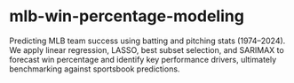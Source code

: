 # mlb-win-percentage-modeling
Predicting MLB team success using batting and pitching stats (1974–2024). We apply linear regression, LASSO, best subset selection, and SARIMAX to forecast win percentage and identify key performance drivers, ultimately benchmarking against sportsbook predictions.
